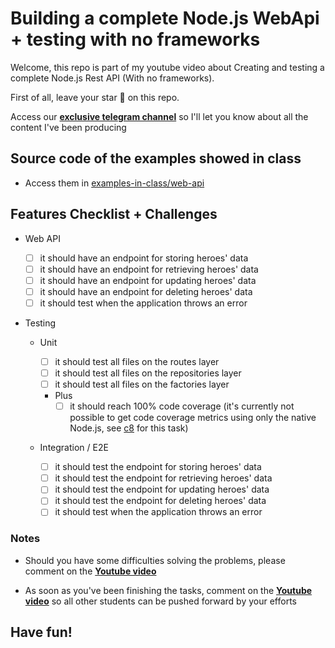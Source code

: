 # Building a complete Node.js WebApi + testing with no frameworks

Welcome, this repo is part of my youtube video about Creating and testing a complete Node.js Rest API (With no frameworks).

First of all, leave your star 🌟 on this repo.

Access our [**exclusive telegram channel**](https://bit.ly/ErickWendelContentHub) so I'll let you know about all the content I've been producing

## Source code of the examples showed in class

- Access them in [examples-in-class/web-api](./examples-in-class/web-api)

## Features Checklist + Challenges

- Web API

  - [ ] it should have an endpoint for storing heroes' data
  - [ ] it should have an endpoint for retrieving heroes' data
  - [ ] it should have an endpoint for updating heroes' data
  - [ ] it should have an endpoint for deleting heroes' data
  - [ ] it should test when the application throws an error

- Testing

  - Unit

    - [ ] it should test all files on the routes layer
    - [ ] it should test all files on the repositories layer
    - [ ] it should test all files on the factories layer
    - Plus
      - [ ] it should reach 100% code coverage (it's currently not possible to get code coverage metrics using only the native Node.js, see [c8](https://www.npmjs.com/package/c8) for this task)

  - Integration / E2E
    - [ ] it should test the endpoint for storing heroes' data
    - [ ] it should test the endpoint for retrieving heroes' data
    - [ ] it should test the endpoint for updating heroes' data
    - [ ] it should test the endpoint for deleting heroes' data
    - [ ] it should test when the application throws an error

### Notes

- Should you have some difficulties solving the problems, please comment on the [**Youtube video**](https://youtu.be/xR4D2bp8_S0)

- As soon as you've been finishing the tasks, comment on the [**Youtube video**](https://youtu.be/xR4D2bp8_S0) so all other students can be pushed forward by your efforts

## Have fun!
